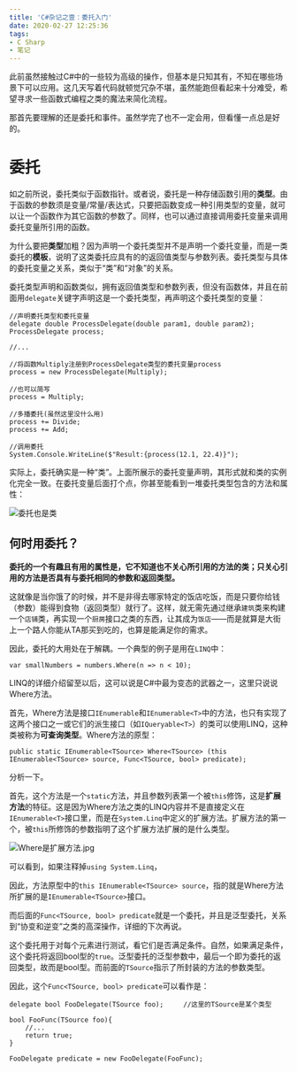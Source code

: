 ```yaml
---
title: 'C#杂记之壹：委托入门'
date: 2020-02-27 12:25:36
tags:
- C Sharp
- 笔记
---
```

此前虽然接触过C#中的一些较为高级的操作，但基本是只知其有，不知在哪些场景下可以应用。这几天写着代码就顿觉冗杂不堪，虽然能跑但看起来十分难受，希望寻求一些函数式编程之类的魔法来简化流程。

那首先要理解的还是委托和事件。虽然学完了也不一定会用，但看懂一点总是好的。

# 委托

如之前所说，委托类似于函数指针。或者说，委托是一种存储函数引用的**类型**。由于函数的参数须是变量/常量/表达式，只要把函数变成一种引用类型的变量，就可以让一个函数作为其它函数的参数了。同样，也可以通过直接调用委托变量来调用委托变量所引用的函数。

为什么要把**类型**加粗？因为声明一个委托类型并不是声明一个委托变量，而是一类委托的**模板**，说明了这类委托应具有的的返回值类型与参数列表。委托类型与具体的委托变量之关系，类似于“类”和“对象”的关系。

委托类型声明和函数类似，拥有返回值类型和参数列表，但没有函数体，并且在前面用`delegate`关键字声明这是一个委托类型，再声明这个委托类型的变量：

```CSharp
//声明委托类型和委托变量
delegate double ProcessDelegate(double param1, double param2);
ProcessDelegate process;

//...

//将函数Multiply注册到ProcessDelegate类型的委托变量process
process = new ProcessDelegate(Multiply);

//也可以简写
process = Multiply;

//多播委托(虽然这里没什么用)
process += Divide;
process += Add;

//调用委托
System.Console.WriteLine($"Result:{process(12.1, 22.4)}");
```

实际上，委托确实是一种“类”。上面所展示的委托变量声明，其形式就和类的实例化完全一致。在委托变量后面打个点，你甚至能看到一堆委托类型包含的方法和属性：

![委托也是类](https://i.loli.net/2020/02/27/xVONQiE1hJIrWf2.jpg)

<!--more-->

## 何时用委托？

**委托的一个有趣且有用的属性是，它不知道也不关心所引用的方法的类；只关心引用的方法是否具有与委托相同的参数和返回类型。** 

这就像是当你饿了的时候，并不是非得去哪家特定的饭店吃饭，而是只要你给钱（参数）能得到食物（返回类型）就行了。这样，就无需先通过继承`建筑`类来构建一个`店铺`类，再实现一个`厨房`接口之类的东西，让其成为`饭店`——而是就算是大街上一个路人你能从TA那买到吃的，也算是能满足你的需求。

因此，委托的大用处在于解耦。一个典型的例子是用在`LINQ`中：

```CSharp
var smallNumbers = numbers.Where(n => n < 10);
```

LINQ的详细介绍留至以后，这可以说是C#中最为变态的武器之一，这里只说说Where方法。

首先，Where方法是接口`IEnumerable`和`IEnumerable<T>`中的方法，也只有实现了这两个接口之一或它们的派生接口（如`IQueryable<T>`）的类可以使用LINQ，这种类被称为**可查询类型**。Where方法的原型：

```CSharp
public static IEnumerable<TSource> Where<TSource> (this IEnumerable<TSource> source, Func<TSource, bool> predicate);
```

分析一下。

首先，这个方法是一个`static`方法，并且参数列表第一个被`this`修饰，这是**扩展方法**的特征。这是因为Where方法之类的LINQ内容并不是直接定义在`IEnumerable<T>`接口里，而是在`System.Linq`中定义的扩展方法。扩展方法的第一个，被`this`所修饰的参数指明了这个扩展方法扩展的是什么类型。

![Where是扩展方法.jpg](https://i.loli.net/2020/02/27/yb6g3GTIoA1rB4R.jpg)

可以看到，如果注释掉`using System.Linq`，

因此，方法原型中的`this IEnumerable<TSource> source`，指的就是Where方法所扩展的是`IEnumerable<TSource>`接口。

而后面的`Func<TSource, bool> predicate`就是一个委托，并且是泛型委托，关系到“协变和逆变”之类的高深操作，详细的下次再说。

这个委托用于对每个元素进行测试，看它们是否满足条件。自然，如果满足条件，这个委托将返回bool型的`true`。泛型委托的泛型参数中，最后一个即为委托的返回类型，故而是bool型。而前面的`TSource`指示了所封装的方法的参数类型。

因此，这个`Func<TSource, bool> predicate`可以看作是：

```CSharp
delegate bool FooDelegate(TSource foo);     //这里的TSource是某个类型

bool FooFunc(TSource foo){
    //...
    return true;
}

FooDelegate predicate = new FooDelegate(FooFunc);
```